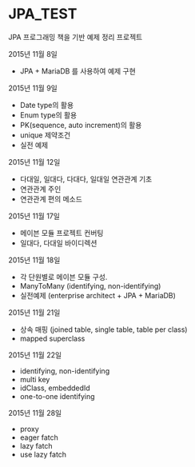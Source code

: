 # JPA_TEST

JPA 프로그래밍 책을 기반 예제 정리 프로젝트

2015년 11월 8일
- JPA + MariaDB 를 사용하여 예제 구현

2015년 11월 9일
- Date type의 활용
- Enum type의 활용
- PK(sequence, auto increment)의 활용
- unique 제약조건
- 실전 예제

2015년 11월 12일
- 다대일, 일대다, 다대다, 일대일 연관관계 기초
- 연관관계 주인
- 연관관계 편의 메소드

2015년 11월 17일
- 메이븐 모듈 프로젝트 컨버팅
- 일대다, 다대일 바이디렉션

2015년 11월 18일
- 각 단원별로 메이븐 모듈 구성.
- ManyToMany (identifying, non-identifying)
- 실전예제 (enterprise architect + JPA + MariaDB)

2015년 11월 21일
- 상속 매핑 (joined table, single table, table per class)
- mapped superclass

2015년 11월 22일
- identifying, non-identifying
- multi key
- idClass, embeddedId
- one-to-one identifying

2015년 11월 28일
- proxy
- eager fatch
- lazy fatch
- use lazy fatch
